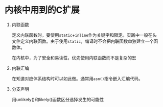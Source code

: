 # 内核中用到的C扩展

1. 内联函数

   定义内联函数时，要使用`static`+`inline`作为关键字和限定。实践中一般在头文件定义内联函数。由于使用`static`，编译时不会把内联函数单独建立一个函数体。

   在内核中，为了安全和易读性，优先使用内联函数而不是复杂的宏

2. 内联汇编

   在知道对应体系结构时可以如此做。通常用`asm()`指令嵌入汇编代码。

3. 分支声明

   用unlikely()和likely()函数区分选择发生的可能性
